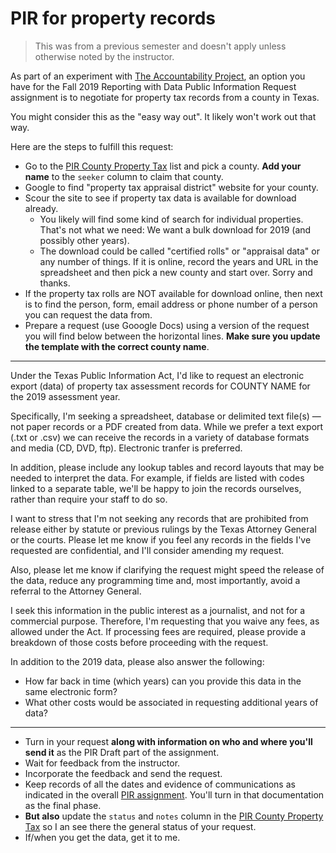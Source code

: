 # PIR for property records

> This was from a previous semester and doesn't apply unless otherwise noted by the instructor.

As part of an experiment with [The Accountability Project](https://www.publicaccountability.org/), an option you have for the Fall 2019 Reporting with Data Public Information Request assignment is to negotiate for property tax records from a county in Texas.

You might consider this as the "easy way out". It likely won't work out that way.

Here are the steps to fulfill this request:

- Go to the [PIR County Property Tax](https://docs.google.com/spreadsheets/d/1hGayQZSNBAiasGsuor4c3ZWq_8vM37AZbSJ1iMSKHPA/edit#gid=1509171299) list and pick a county. **Add your name** to the `seeker` column to claim that county.
- Google to find "property tax appraisal district" website for your county.
- Scour the site to see if property tax data is available for download already.
  - You likely will find some kind of search for individual properties. That's not what we need: We want a bulk download for 2019 (and possibly other years).
  - The download could be called "certified rolls" or "appraisal data" or any number of things. If it is online, record the years and URL in the spreadsheet and then pick a new county and start over. Sorry and thanks.
- If the property tax rolls are NOT available for download online, then next is to find the person, form, email address or phone number of a person you can request the data from.
- Prepare a request (use Gooogle Docs) using a version of the request you will find below between the horizontal lines. **Make sure you update the template with the correct county name**.

---

Under the Texas Public Information Act, I'd like to request an electronic export (data) of property tax assessment records for COUNTY NAME for the 2019 assessment year.

Specifically, I'm seeking a spreadsheet, database or delimited text file(s) — not paper records or a PDF created from data. While we prefer a text export (.txt or .csv) we can receive the records in a variety of database formats and media (CD, DVD, ftp). Electronic tranfer is preferred.

In addition, please include any lookup tables and record layouts that may be needed to interpret the data. For example, if fields are listed with codes linked to a separate table, we'll be happy to join the records ourselves, rather than require your staff to do so.

I want to stress that I'm not seeking any records that are prohibited from release either by statute or previous rulings by the Texas Attorney General or the courts. Please let me know if you feel any records in the fields I've requested are confidential, and I'll consider amending my request.

Also, please let me know if clarifying the request might speed the release of the data, reduce any programming time and, most importantly, avoid a referral to the Attorney General.

I seek this information in the public interest as a journalist, and not for a commercial purpose. Therefore, I'm requesting that you waive any fees, as allowed under the Act. If processing fees are required, please provide a breakdown of those costs before proceeding with the request.

In addition to the 2019 data, please also answer the following:

- How far back in time (which years) can you provide this data in the same electronic form?
- What other costs would be associated in requesting additional years of data?

---

- Turn in your request **along with information on who and where you'll send it** as the PIR Draft part of the assignment.
- Wait for feedback from the instructor.
- Incorporate the feedback and send the request.
- Keep records of all the dates and evidence of communications as indicated in the overall [PIR assignment](README.md). You'll turn in that documentation as the final phase.
- **But also**  update the `status` and `notes` column in the [PIR County Property Tax](https://docs.google.com/spreadsheets/d/1hGayQZSNBAiasGsuor4c3ZWq_8vM37AZbSJ1iMSKHPA/edit#gid=1509171299) so I an see there the general status of your request.
- If/when you get the data, get it to me.
